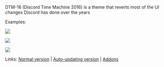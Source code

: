 DTM-16 (Discord Time Machine 2016) is a theme that reverts most of the UI changes Discord has done over the years

Examples:

![](https://cdn.discordapp.com/attachments/642779987044204544/674673062746259486/unknown.png)

![](https://cdn.discordapp.com/attachments/642779987044204544/674673230211973130/unknown.png)

![](https://cdn.discordapp.com/attachments/642779987044204544/674674774450110464/unknown.png)

Links:
[Normal version](https://github.com/XYZenix/XYZenixThemes/blob/master/DTM-16.theme.css) | [Auto-updating version](https://github.com/XYZenix/XYZenixThemes/blob/master/autoupdate/DTM-16.theme.css) | [Addons](https://github.com/XYZenix/XYZenixThemes/tree/master/dtm16-addons)
